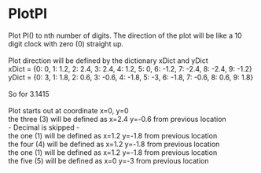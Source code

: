# PlotPI
Plot PI() to nth number of digits.  The direction of the plot will be like a 10 digit clock with zero (0) straight up.
<br>
<br>Plot direction will be defined by the dictionary xDict and yDict
<br>xDict = {0: 0, 1: 1.2, 2: 2.4, 3: 2.4, 4: 1.2, 5: 0, 6: -1.2, 7: -2.4, 8: -2.4, 9: -1.2}
<br>yDict = {0: 3, 1: 1.8, 2: 0.6, 3: -0.6, 4: -1.8, 5: -3, 6: -1.8, 7: -0.6, 8: 0.6, 9: 1.8}
<br><br>
So for 3.1415<br><br>
  Plot starts out at coordinate x=0, y=0<br>
  the three (3) will be defined as x=2.4 y=-0.6 from previous location<br>
      - Decimal is skipped -<br>
  the one (1) will be defined as x=1.2 y=-1.8 from previous location<br>
  the four (4) will be defined as x=1.2 y=-1.8 from previous location<br>
  the one (1) will be defined as x=1.2 y=-1.8 from previous location<br>
  the five (5) will be defined as x=0 y=-3 from previous location<br>
